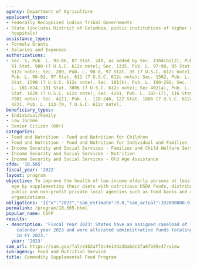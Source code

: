 ```yaml
---
agency: Department of Agriculture
applicant_types:
- Federally Recognized lndian Tribal Governments
- State (includes District of Columbia, public institutions of higher education and
  hospitals)
assistance_types:
- Formula Grants
- Salaries and Expenses
authorizations:
- Sec. 5, Pub. L. 93-86, 87 Stat. 249, as added by Sec. 1304(b)(2), Pub. L. 95-113,
  91 Stat. 980 (7 U.S.C. 612c note); Sec. 1335, Pub. L. 97-98, 95 Stat. 1293 (7 U.S.C.
  612c note); Sec. 209, Pub. L. 98-8, 97 Stat. 35 (7 U.S.C. 612c note); Sec. 2(8),
  Pub. L. 98-92, 97 Stat. 611 (7 U.S.C. 612c note); Sec. 1562, Pub. L. 99-198, 99
  Stat. 1590 (7 U.S.C. 612c note); Sec. 101(k), Pub. L. 100-202; Sec. 1771(a), Pub.
  L. 101-624, 101 Stat. 3806 (7 U.S.C. 612c note); Sec 402(a), Pub. L. 104-127, 110
  Stat. 1028 (7 U.S.C. 612c note); Sec. 4201, Pub. L. 107-171, 116 Stat. 134 (7 U.S.C.
  7901 note); Sec. 4221, Pub. L. 110-246, 122 Stat. 1886 (7 U.S.C. 612c note); Sec.
  4221, Pub. L. 113-79, 7 U.S.C. 612c note).
beneficiary_types:
- Individual/Family
- Low Income
- Senior Citizen (60+)
categories:
- Food and Nutrition - Food and Nutrition for Children
- Food and Nutrition - Food and Nutrition for Individual and Families
- Income Security and Social Services - Families and Child Welfare Services
- Income Security and Social Services - Nutrition
- Income Security and Social Services - Old Age Assistance
cfda: '10.565'
fiscal_year: '2022'
layout: program
objective: To improve the health of low-income elderly persons at least 60 years of
  age by supplementing their diets with nutritious USDA Foods, distributed through
  public and non-profit private local agencies such as food banks and community action
  organizations.
obligations: '[{"x":"2022","sam_estimate":0.0,"sam_actual":332000000.0,"usa_spending_actual":60825656.18},{"x":"2023","sam_estimate":338640000.0,"sam_actual":0.0,"usa_spending_actual":69226327.63},{"x":"2024","sam_estimate":390000000.0,"sam_actual":0.0,"usa_spending_actual":0.0}]'
permalink: /program/10.565.html
popular_name: CSFP
results:
- description: 'Fiscal Year 2023: States have an assigned caseload of 760,547 in the
    calendar year 2023 and were allocated administrative funds totaling $70,875,073
    in FY 2023.'
  year: '2023'
sam_url: https://sam.gov/fal/e162aff2c4e14da3babdcbfa6fb99c47/view
sub-agency: Food and Nutrition Service
title: Commodity Supplemental Food Program
---
```

